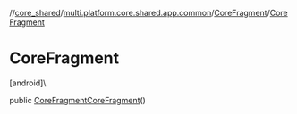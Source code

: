//[core_shared](../../../index.md)/[multi.platform.core.shared.app.common](../index.md)/[CoreFragment](index.md)/[CoreFragment](-core-fragment.md)

# CoreFragment

[android]\

public [CoreFragment](index.md)[CoreFragment](-core-fragment.md)()
